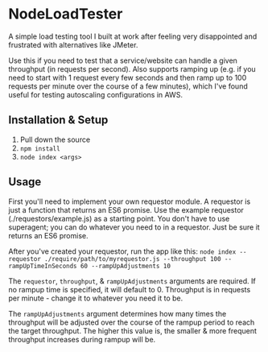 # NodeLoadTester

A simple load testing tool I built at work after feeling very disappointed and frustrated with alternatives like JMeter.

Use this if you need to test that a service/website can handle a given throughput (in requests per second).  Also supports ramping up (e.g. if you need to start with 1 request every few seconds and then ramp up to 100 requests per minute over the course of a few minutes), which I've found useful for testing autoscaling configurations in AWS.

## Installation & Setup
1.  Pull down the source
2.  `npm install`
3.  `node index <args>`

## Usage
First you'll need to implement your own requestor module.  A requestor is just a function that returns an ES6 promise.  Use the example requestor (./requestors/example.js) as a starting point.  You don't have to use superagent; you can do whatever you need to in a requestor.  Just be sure it returns an ES6 promise.

After you've created your requestor, run the app like this:
`node index --requestor ./require/path/to/myrequestor.js --throughput 100 --rampUpTimeInSeconds 60 --rampUpAdjustments 10`

The `requestor`, `throughput`, & `rampUpAdjustments` arguments are required.  If no rampup time is specified, it will default to 0.  Throughput is in requests per minute - change it to whatever you need it to be.  

The `rampUpAdjustments` argument determines how many times the throughput will be adjusted over the course of the rampup period to reach the target throughput.  The higher this value is, the smaller & more frequent throughput increases during rampup will be.